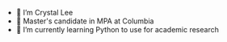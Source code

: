 - 👋 I’m Crystal Lee
- 👀 Master's candidate in MPA at Columbia
- 🌱 I’m currently learning Python to use for academic research


<!---
hylee0228/hylee0228 is a ✨ special ✨ repository because its `README.md` (this file) appears on your GitHub profile.
You can click the Preview link to take a look at your changes.
--->

